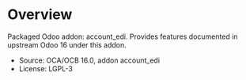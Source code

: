 # Overview

Packaged Odoo addon: account_edi. Provides features documented in upstream Odoo 16 under this addon.

- Source: OCA/OCB 16.0, addon account_edi
- License: LGPL-3

